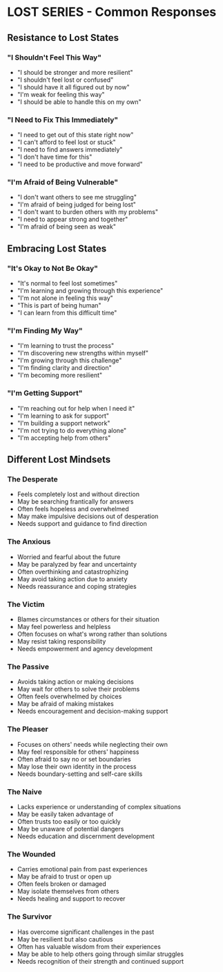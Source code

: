 # LOST SERIES - Common Responses

## Resistance to Lost States

### "I Shouldn't Feel This Way"
- "I should be stronger and more resilient"
- "I shouldn't feel lost or confused"
- "I should have it all figured out by now"
- "I'm weak for feeling this way"
- "I should be able to handle this on my own"

### "I Need to Fix This Immediately"
- "I need to get out of this state right now"
- "I can't afford to feel lost or stuck"
- "I need to find answers immediately"
- "I don't have time for this"
- "I need to be productive and move forward"

### "I'm Afraid of Being Vulnerable"
- "I don't want others to see me struggling"
- "I'm afraid of being judged for being lost"
- "I don't want to burden others with my problems"
- "I need to appear strong and together"
- "I'm afraid of being seen as weak"

## Embracing Lost States

### "It's Okay to Not Be Okay"
- "It's normal to feel lost sometimes"
- "I'm learning and growing through this experience"
- "I'm not alone in feeling this way"
- "This is part of being human"
- "I can learn from this difficult time"

### "I'm Finding My Way"
- "I'm learning to trust the process"
- "I'm discovering new strengths within myself"
- "I'm growing through this challenge"
- "I'm finding clarity and direction"
- "I'm becoming more resilient"

### "I'm Getting Support"
- "I'm reaching out for help when I need it"
- "I'm learning to ask for support"
- "I'm building a support network"
- "I'm not trying to do everything alone"
- "I'm accepting help from others"

## Different Lost Mindsets

### The Desperate
- Feels completely lost and without direction
- May be searching frantically for answers
- Often feels hopeless and overwhelmed
- May make impulsive decisions out of desperation
- Needs support and guidance to find direction

### The Anxious
- Worried and fearful about the future
- May be paralyzed by fear and uncertainty
- Often overthinking and catastrophizing
- May avoid taking action due to anxiety
- Needs reassurance and coping strategies

### The Victim
- Blames circumstances or others for their situation
- May feel powerless and helpless
- Often focuses on what's wrong rather than solutions
- May resist taking responsibility
- Needs empowerment and agency development

### The Passive
- Avoids taking action or making decisions
- May wait for others to solve their problems
- Often feels overwhelmed by choices
- May be afraid of making mistakes
- Needs encouragement and decision-making support

### The Pleaser
- Focuses on others' needs while neglecting their own
- May feel responsible for others' happiness
- Often afraid to say no or set boundaries
- May lose their own identity in the process
- Needs boundary-setting and self-care skills

### The Naive
- Lacks experience or understanding of complex situations
- May be easily taken advantage of
- Often trusts too easily or too quickly
- May be unaware of potential dangers
- Needs education and discernment development

### The Wounded
- Carries emotional pain from past experiences
- May be afraid to trust or open up
- Often feels broken or damaged
- May isolate themselves from others
- Needs healing and support to recover

### The Survivor
- Has overcome significant challenges in the past
- May be resilient but also cautious
- Often has valuable wisdom from their experiences
- May be able to help others going through similar struggles
- Needs recognition of their strength and continued support
